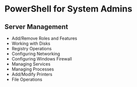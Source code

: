 PowerShell for System Admins
============================================================

Server Management
------------------------------------------------------------

+ Add/Remove Roles and Features
+ Working with Disks
+ Registry Operations
+ Configuring Networking
+ Configuring Windows Firewall
+ Managing Services
+ Managing Processes
+ Add/Modify Printers
+ File Operations
